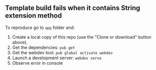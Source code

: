 ## Template build fails when it contains String extension method 

To reproduce go to `app` folder and:
1. Create a local copy of this repo (use the "Clone or download" button above).
2. Get the dependencies: `pub get`
3. Get the webdev tool: `pub global activate webdev`
4. Launch a development server: `webdev serve`
5. Observe error in console